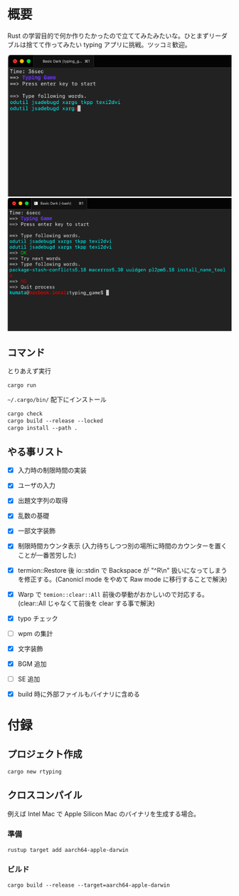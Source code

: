 # 概要
Rust の学習目的で何か作りたかったので立ててみたみたいな。ひとまずリーダブルは捨てて作ってみたい typing アプリに挑戦。ツッコミ歓迎。

![sample](./ScreenShot1.png)
![sample](./ScreenShot2.png)

## コマンド
とりあえず実行

```shell
cargo run
```

`~/.cargo/bin/` 配下にインストール

```shell
cargo check
cargo build --release --locked
cargo install --path .
```

## やる事リスト

- [x] 入力時の制限時間の実装
- [x] ユーザの入力
- [x] 出題文字列の取得
- [x] 乱数の基礎
- [x] 一部文字装飾
- [x] 制限時間カウンタ表示 (入力待ちしつつ別の場所に時間のカウンターを置くことが一番苦労した)
- [x] termion::Restore 後 io::stdin で Backspace が "^R\\n" 扱いになってしまうを修正する。(Canonicl mode をやめて Raw mode に移行することで解決)
- [x] Warp で `temion::clear::All` 前後の挙動がおかしいので対応する。(clear::All じゃなくて前後を clear する事で解決)
- [x] typo チェック
- [ ] wpm の集計
- [x] 文字装飾
- [x] BGM 追加
- [ ] SE 追加
- [x] build 時に外部ファイルもバイナリに含める


# 付録
## プロジェクト作成
```shell
cargo new rtyping
```

## クロスコンパイル
例えば Intel Mac で Apple Silicon Mac のバイナリを生成する場合。

### 準備
```shell
rustup target add aarch64-apple-darwin
```

### ビルド
```shell
cargo build --release --target=aarch64-apple-darwin
```
